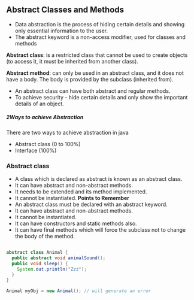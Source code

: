 ## Abstract Classes and Methods
- Data abstraction is the process of hiding certain details and showing only essential information to the user.
- The abstract keyword is a non-access modifier, used for classes and methods

 **Abstract class**: is a restricted class that cannot be used to create objects (to access it, it must be inherited from another class).

**Abstract method**: can only be used in an abstract class, and it does not have a body. The body is provided by the subclass (inherited from).

- An abstract class can have both abstract and regular methods.
- To achieve security - hide certain details and only show the important details of an object.

##### 2Ways to achieve Abstraction
There are two ways to achieve abstraction in java
- Abstract class (0 to 100%)
- Interface (100%)

### Abstract class 
- A class which is declared as abstract is known as an abstract class. 
- It can have abstract and non-abstract methods. 
- It needs to be extended and its method implemented. 
- It cannot be instantiated.
**Points to Remember**
- An abstract class must be declared with an abstract keyword.
- It can have abstract and non-abstract methods.
- It cannot be instantiated.
- It can have constructors and static methods also.
- It can have final methods which will force the subclass not to change the body of the method.

```java

abstract class Animal {
  public abstract void animalSound();
  public void sleep() {
    System.out.println("Zzz");
  }
}

Animal myObj = new Animal(); // will generate an error
```